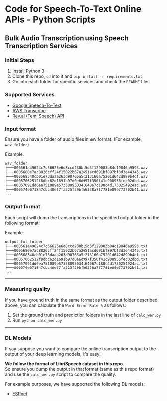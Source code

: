 # Code for Speech-To-Text Online APIs - Python Scripts

## Bulk Audio Transcription using Speech Transcription Services

### Initial Steps

1. Install Python 3
2. Clone this repo, `cd` into it and `pip install -r requirements.txt`
3. Go into each folder for specific services and check the `README` files

### Supported Services

- [Google Speech-To-Text](Google-Speech2Text/)
- [AWS Transcribe](AWS-Transcribe/)
- [Rev.ai (Temi Speech) API](RevAI-Temi-API/)

### Input format

Ensure you have a folder of audio files in `WAV` format. (For example, `wav_folder`)  

Example:
```
wav_folder
├───000561a49624c7c56625e6d8ccd230b15d3f129083b84c19846a9593.wav
├───0005680e7ac8826cff24f15022b67a2651acd691bf897bf3d3e44345.wav
├───000568340cb01e73daaa263d90765a5c213160a75201d642d899b4df.wav
├───00057062512f8dbc62d1691b97d0e6d997f350f41c908956fec02dbd.wav
├───00057091dd6ea751089e57358095034164067c180c4d1730254924ac.wav
├───000574e671847cbc40ef7fa325f39bfb6338a7f7781e09e773702b41.wav
...
```

### Output format

Each script will dump the transcriptions in the specified output folder in the following format:

Example:
```
output_txt_folder
├───000561a49624c7c56625e6d8ccd230b15d3f129083b84c19846a9593.txt
├───0005680e7ac8826cff24f15022b67a2651acd691bf897bf3d3e44345.txt
├───000568340cb01e73daaa263d90765a5c213160a75201d642d899b4df.txt
├───00057062512f8dbc62d1691b97d0e6d997f350f41c908956fec02dbd.txt
├───00057091dd6ea751089e57358095034164067c180c4d1730254924ac.txt
├───000574e671847cbc40ef7fa325f39bfb6338a7f7781e09e773702b41.txt
...
```

<hr/>

### Measuring quality

If you have ground truth in the same format as the output folder described above, you can calculate the `Word Error Rate %`  as follows:

1. Set the ground truth and prediction folders in the last line of `calc_wer.py`
2. Run `python calc_wer.py`

<hr/>

### DL Models

If say suppose you want to compare the online transcription output to the output of your deep learning models, it's easy!

**We follow the format of LibriSpeech dataset in this repo**.  
So ensure you dump the output in that format (same as this repo format) and use the `calc_wer.py` script to compare the quality.

For example purposes, we have supported the following DL models:
- [ESPnet](ESPNet-Model-Inference/)
